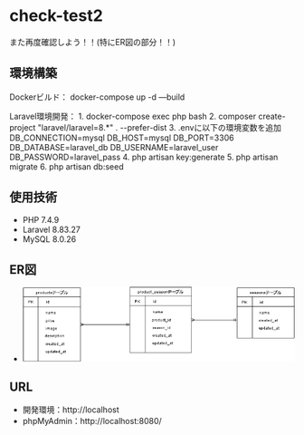 # check-test2

また再度確認しよう！！(特にER図の部分！！)


## 環境構築
Dockerビルド：
    docker-compose up -d —build

Laravel環境開発：
    1. docker-compose exec php bash
    2. composer create-project "laravel/laravel=8.*" . --prefer-dist
    3. .envに以下の環境変数を追加
        DB_CONNECTION=mysql
        DB_HOST=mysql
        DB_PORT=3306
        DB_DATABASE=laravel_db
        DB_USERNAME=laravel_user
        DB_PASSWORD=laravel_pass
    4. php artisan key:generate
    5. php artisan migrate
    6. php artisan db:seed
  

## 使用技術
- PHP 7.4.9
- Laravel 8.83.27
- MySQL 8.0.26

## ER図
- ![ER図](index.drawio.png)

## URL
- 開発環境：http://localhost
- phpMyAdmin：http://localhost:8080/